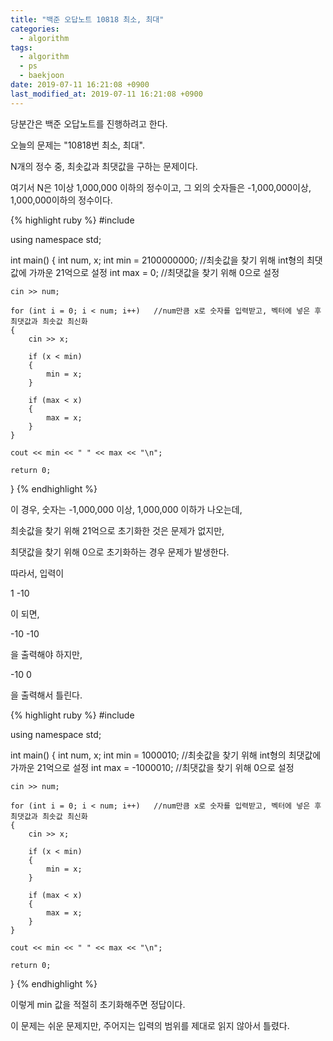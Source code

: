 ```yaml
---
title: "백준 오답노트 10818 최소, 최대"
categories:
  - algorithm
tags:
  - algorithm
  - ps
  - baekjoon
date: 2019-07-11 16:21:08 +0900
last_modified_at: 2019-07-11 16:21:08 +0900
---
```

당분간은 백준 오답노트를 진행하려고 한다.

오늘의 문제는 "10818번 최소, 최대".

N개의 정수 중, 최솟값과 최댓값을 구하는 문제이다.

여기서 N은 1이상 1,000,000 이하의 정수이고, 그 외의 숫자들은 -1,000,000이상, 1,000,000이하의 정수이다.

{% highlight ruby %}
#include <iostream>

using namespace std;

int main()
{
	int num, x;
	int min = 2100000000;            //최솟값을 찾기 위해 int형의 최댓값에 가까운 21억으로 설정
	int max = 0;                     //최댓값을 찾기 위해 0으로 설정

	cin >> num;

	for (int i = 0; i < num; i++)   //num만큼 x로 숫자를 입력받고, 벡터에 넣은 후 최댓값과 최솟값 최신화
	{
		cin >> x;

		if (x < min)
		{
			min = x;
		}

		if (max < x)
		{
			max = x;
		}
	}

	cout << min << " " << max << "\n";

	return 0;
}
{% endhighlight %}

이 경우, 숫자는 -1,000,000 이상, 1,000,000 이하가 나오는데,

최솟값을 찾기 위해 21억으로 초기화한 것은 문제가 없지만,

최댓값을 찾기 위해 0으로 초기화하는 경우 문제가 발생한다.

따라서, 입력이

1
-10

이 되면, 

-10 -10

을 출력해야 하지만,

-10 0

을 출력해서 틀린다.

{% highlight ruby %}
#include <iostream>

using namespace std;

int main()
{
	int num, x;
	int min = 1000010;               //최솟값을 찾기 위해 int형의 최댓값에 가까운 21억으로 설정
	int max = -1000010;              //최댓값을 찾기 위해 0으로 설정

	cin >> num;

	for (int i = 0; i < num; i++)   //num만큼 x로 숫자를 입력받고, 벡터에 넣은 후 최댓값과 최솟값 최신화
	{
		cin >> x;

		if (x < min)
		{
			min = x;
		}

		if (max < x)
		{
			max = x;
		}
	}

	cout << min << " " << max << "\n";

	return 0;
}
{% endhighlight %}

이렇게 min 값을 적절히 초기화해주면 정답이다.

이 문제는 쉬운 문제지만, 주어지는 입력의 범위를 제대로 읽지 않아서 틀렸다.
